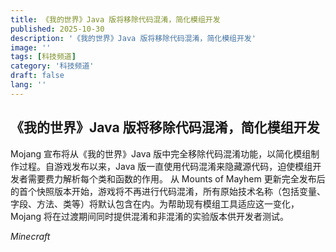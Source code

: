 ```yaml
---
title: 《我的世界》Java 版将移除代码混淆，简化模组开发
published: 2025-10-30
description: '《我的世界》Java 版将移除代码混淆，简化模组开发'
image: ''
tags: [科技频道]
category: '科技频道'
draft: false
lang: ''
---
```


## 《我的世界》Java 版将移除代码混淆，简化模组开发

Mojang 宣布将从《我的世界》Java 版中完全移除代码混淆功能，以简化模组制作过程。自游戏发布以来，Java 版一直使用代码混淆来隐藏源代码，迫使模组开发者需要费力解析每个类和函数的作用。
从 Mounts of Mayhem 更新完全发布后的首个快照版本开始，游戏将不再进行代码混淆，所有原始技术名称（包括变量、字段、方法、类等）将默认包含在内。为帮助现有模组工具适应这一变化，Mojang 将在过渡期间同时提供混淆和非混淆的实验版本供开发者测试。

*Minecraft*

